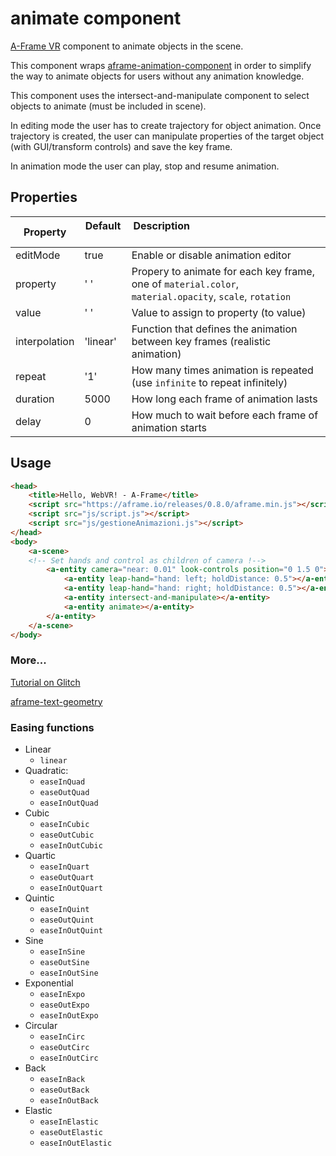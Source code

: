 # animate component
[A-Frame VR](https://aframe.io/) component to animate objects in the scene.

This component wraps [aframe-animation-component](https://github.com/ngokevin/kframe/tree/master/components/animation) in
order to simplify the way to animate objects for users without any animation knowledge.

This component uses the intersect-and-manipulate component to select objects to animate (must be included in scene).

In editing mode the user has to create trajectory for object animation. Once trajectory is created,
the user can manipulate properties of the target object (with GUI/transform controls) and save the key frame.

In animation mode the user can play, stop and resume animation.
 
## Properties
| Property     | Default    | Description                                                                                            |
|--------------|------------|--------------------------------------------------------------------------------------------------------|
| editMode     | true       | Enable or disable animation editor                                                                     |
| property     | ' '        | Propery to animate for each key frame, one of `material.color`, `material.opacity`, `scale`, `rotation`|
| value        | ' '        | Value to assign to property (to value)                                                                 |
| interpolation| 'linear'   | Function that defines the animation between key frames (realistic animation)                           |
| repeat       | '1'        | How many times animation is repeated (use `infinite` to repeat infinitely)                             |
| duration     | 5000       | How long each frame of animation lasts                                                                 |
| delay        | 0          | How much to wait before each frame of animation starts                                                 |

## Usage
```html
<head>
    <title>Hello, WebVR! - A-Frame</title>
    <script src="https://aframe.io/releases/0.8.0/aframe.min.js"></script>
    <script src="js/script.js"></script>
    <script src="js/gestioneAnimazioni.js"></script>
</head>
<body>
    <a-scene>
    <!-- Set hands and control as children of camera !-->
        <a-entity camera="near: 0.01" look-controls position="0 1.5 0">
            <a-entity leap-hand="hand: left; holdDistance: 0.5"></a-entity>
            <a-entity leap-hand="hand: right; holdDistance: 0.5"></a-entity>
            <a-entity intersect-and-manipulate></a-entity>
            <a-entity animate></a-entity>
        </a-entity>
    </a-scene>
</body>
```
<!-- inserire il codice per l'editor !-->
### More...
[Tutorial on Glitch](https://mycomponent-tutorial.glitch.me/)

[aframe-text-geometry](https://github.com/ngokevin/kframe/tree/master/components/text-geometry)

<!-- descrizione !-->
### Easing functions
* Linear
    * `linear`
* Quadratic:
    * `easeInQuad`
    * `easeOutQuad`
    * `easeInOutQuad`
* Cubic
    * `easeInCubic`
    * `easeOutCubic`
    * `easeInOutCubic`
* Quartic
    * `easeInQuart`
    * `easeOutQuart`
    * `easeInOutQuart`
* Quintic
    * `easeInQuint`
    * `easeOutQuint`
    * `easeInOutQuint`
* Sine
    * `easeInSine`
    * `easeOutSine`
    * `easeInOutSine`
* Exponential
    * `easeInExpo`
    * `easeOutExpo`
    * `easeInOutExpo`
* Circular
    * `easeInCirc`
    * `easeOutCirc`
    * `easeInOutCirc`
* Back
    * `easeInBack`
    * `easeOutBack`
    * `easeInOutBack`
* Elastic
    * `easeInElastic`
    * `easeOutElastic`
    * `easeInOutElastic`
